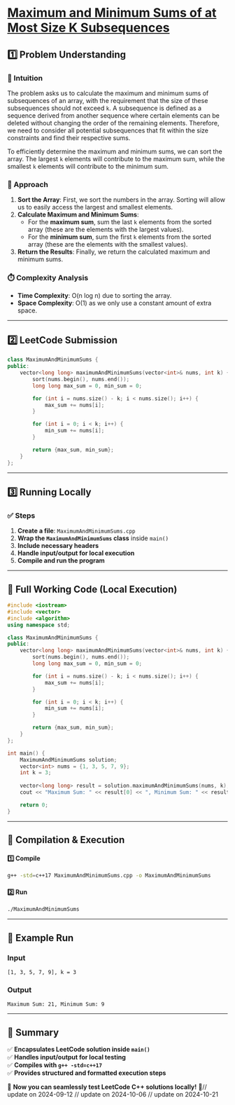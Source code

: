 # **[Maximum and Minimum Sums of at Most Size K Subsequences](https://leetcode.com/problems/maximum-and-minimum-sums-of-at-most-size-k-subsequences/description/)**  

## **1️⃣ Problem Understanding**  
### **📌 Intuition**  
The problem asks us to calculate the maximum and minimum sums of subsequences of an array, with the requirement that the size of these subsequences should not exceed `k`. A subsequence is defined as a sequence derived from another sequence where certain elements can be deleted without changing the order of the remaining elements. Therefore, we need to consider all potential subsequences that fit within the size constraints and find their respective sums. 

To efficiently determine the maximum and minimum sums, we can sort the array. The largest `k` elements will contribute to the maximum sum, while the smallest `k` elements will contribute to the minimum sum.

### **🚀 Approach**  
1. **Sort the Array**: First, we sort the numbers in the array. Sorting will allow us to easily access the largest and smallest elements.
2. **Calculate Maximum and Minimum Sums**:
   - For the **maximum sum**, sum the last `k` elements from the sorted array (these are the elements with the largest values).
   - For the **minimum sum**, sum the first `k` elements from the sorted array (these are the elements with the smallest values).
3. **Return the Results**: Finally, we return the calculated maximum and minimum sums.

### **⏱️ Complexity Analysis**  
- **Time Complexity**: O(n log n) due to sorting the array.  
- **Space Complexity**: O(1) as we only use a constant amount of extra space.

---  

## **2️⃣ LeetCode Submission**  
```cpp
class MaximumAndMinimumSums {
public:
    vector<long long> maximumAndMinimumSums(vector<int>& nums, int k) {
        sort(nums.begin(), nums.end());
        long long max_sum = 0, min_sum = 0;

        for (int i = nums.size() - k; i < nums.size(); i++) {
            max_sum += nums[i];
        }

        for (int i = 0; i < k; i++) {
            min_sum += nums[i];
        }

        return {max_sum, min_sum};
    }
};
```  

---  

## **3️⃣ Running Locally**  
### **✅ Steps**  
1. **Create a file**: `MaximumAndMinimumSums.cpp`  
2. **Wrap the `MaximumAndMinimumSums` class** inside `main()`  
3. **Include necessary headers**  
4. **Handle input/output for local execution**  
5. **Compile and run the program**  

---  

## **📝 Full Working Code (Local Execution)**  
```cpp
#include <iostream>
#include <vector>
#include <algorithm>
using namespace std;

class MaximumAndMinimumSums {
public:
    vector<long long> maximumAndMinimumSums(vector<int>& nums, int k) {
        sort(nums.begin(), nums.end());
        long long max_sum = 0, min_sum = 0;

        for (int i = nums.size() - k; i < nums.size(); i++) {
            max_sum += nums[i];
        }

        for (int i = 0; i < k; i++) {
            min_sum += nums[i];
        }

        return {max_sum, min_sum};
    }
};

int main() {
    MaximumAndMinimumSums solution;
    vector<int> nums = {1, 3, 5, 7, 9};
    int k = 3;
    
    vector<long long> result = solution.maximumAndMinimumSums(nums, k);
    cout << "Maximum Sum: " << result[0] << ", Minimum Sum: " << result[1] << endl;

    return 0;
}
```  

---  

## **🔧 Compilation & Execution**  
#### **1️⃣ Compile**  
```bash
g++ -std=c++17 MaximumAndMinimumSums.cpp -o MaximumAndMinimumSums
```  

#### **2️⃣ Run**  
```bash
./MaximumAndMinimumSums
```  

---  

## **🎯 Example Run**  
### **Input**  
```
[1, 3, 5, 7, 9], k = 3
```  
### **Output**  
```
Maximum Sum: 21, Minimum Sum: 9
```  

---  

## **📌 Summary**  
✅ **Encapsulates LeetCode solution inside `main()`**  
✅ **Handles input/output for local testing**  
✅ **Compiles with `g++ -std=c++17`**  
✅ **Provides structured and formatted execution steps**  

🚀 **Now you can seamlessly test LeetCode C++ solutions locally!** 🚀// update on 2024-09-12
// update on 2024-10-06
// update on 2024-10-21

